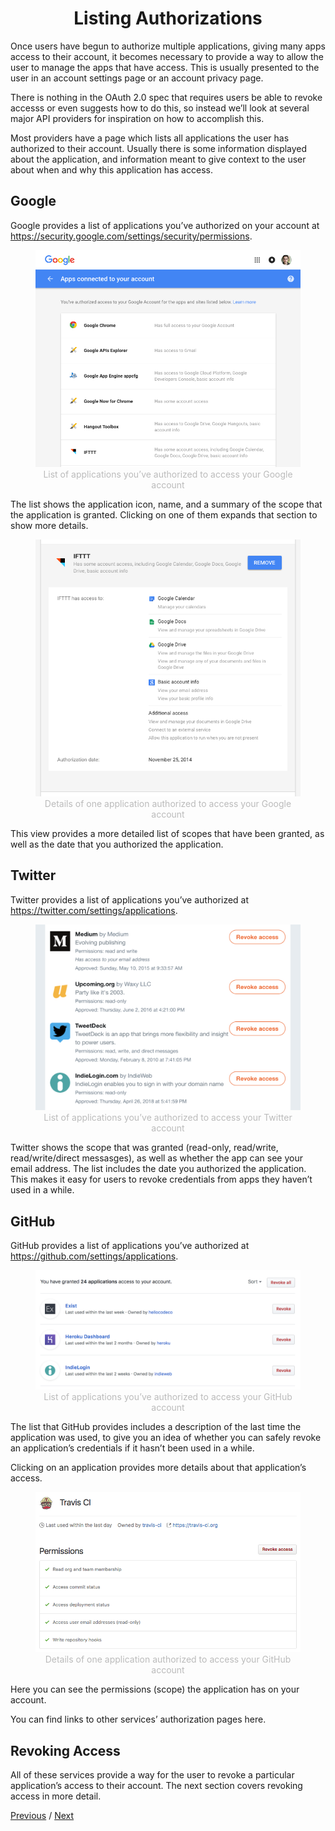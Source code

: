 <h1 align="center">Listing Authorizations</h1>

Once users have begun to authorize multiple applications, giving many apps access to their account, it becomes necessary to provide a way to allow the user to manage the apps that have access. This is usually presented to the user in an account settings page or an account privacy page.

There is nothing in the OAuth 2.0 spec that requires users be able to revoke accesss or even suggests how to do this, so instead we’ll look at several major API providers for inspiration on how to accomplish this.

Most providers have a page which lists all applications the user has authorized to their account. Usually there is some information displayed about the application, and information meant to give context to the user about when and why this application has access.

## Google

Google provides a list of applications you’ve authorized on your account at https://security.google.com/settings/security/permissions.

<p align="center"  style="width:100%">
    <figure align="center">
        <img src="./image1.png" alt="">
        <figcaption style="font-size:14px;color:#bbb">List of applications you’ve authorized to access your Google account<figcaption>
    </figure>
</p>

The list shows the application icon, name, and a summary of the scope that the application is granted. Clicking on one of them expands that section to show more details.

<p align="center"  style="width:100%">
    <figure align="center">
        <img src="./image2.png" alt="">
        <figcaption style="font-size:14px;color:#bbb">Details of one application authorized to access your Google account<figcaption>
    </figure>
</p>

This view provides a more detailed list of scopes that have been granted, as well as the date that you authorized the application.

## Twitter

Twitter provides a list of applications you’ve authorized at https://twitter.com/settings/applications.

<p align="center"  style="width:100%">
    <figure align="center">
        <img src="./image3.png" alt="">
        <figcaption style="font-size:14px;color:#bbb">List of applications you’ve authorized to access your Twitter account<figcaption>
    </figure>
</p>

Twitter shows the scope that was granted (read-only, read/write, read/write/direct messasges), as well as whether the app can see your email address. The list includes the date you authorized the application. This makes it easy for users to revoke credentials from apps they haven’t used in a while.

## GitHub

GitHub provides a list of applications you’ve authorized at https://github.com/settings/applications.

<p align="center"  style="width:100%">
    <figure align="center">
        <img src="./image4.png" alt="">
        <figcaption style="font-size:14px;color:#bbb">List of applications you’ve authorized to access your GitHub account<figcaption>
    </figure>
</p>

The list that GitHub provides includes a description of the last time the application was used, to give you an idea of whether you can safely revoke an application’s credentials if it hasn’t been used in a while.

Clicking on an application provides more details about that application’s access.

<p align="center"  style="width:100%">
    <figure align="center">
        <img src="./image5.png" alt="">
        <figcaption style="font-size:14px;color:#bbb">Details of one application authorized to access your GitHub account<figcaption>
    </figure>
</p>

Here you can see the permissions (scope) the application has on your account.

You can find links to other services’ authorization pages here.

## Revoking Access

All of these services provide a way for the user to revoke a particular application’s access to their account. The next section covers revoking access in more detail.

[Previous](https:// "Previous")
/
[Next](https:// "Next")
